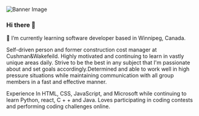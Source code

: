 ![Banner Image](https://github.com/nathanshuai/nathanshuai/blob/main/assets/banerimage)


### Hi there 👋

🌱 I’m currently learning software developer based in Winnipeg, Canada.

Self-driven person and former construction cost manager at Cushman&Wakefeild. Highly
motivated and continuing to learn in vastly unique areas daily. Strive to be the best in any subject
that I'm passionate about and set goals accordingly.Determined and able to work well in high
pressure situations while maintaining communication with all group members in a fast and
effective manner.

Experience In HTML, CSS, JavaScript, and Microsoft while continuing to learn
Python, react, C + + and Java. Loves participating in coding contests and performing coding
challenges online.

